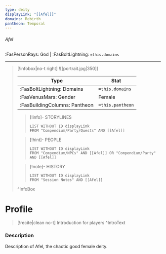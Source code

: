 ```yaml
---
type: deity
displayLink: "[[Afel]]"
domains: Rebirth
pantheon: Temporal
---
```


###### Afel
<span class="sub2">:FasPersonRays: God | :FasBoltLightning: `=this.domains` </span>
___

> [!infobox|no-t right]
> ![[portrait.jpg|350]]
>
> | Type | Stat |
> | ---- | ---- |
> | :FasBoltLightning: Domains | `=this.domains` |
> | :FasVenusMars: Gender | Female |
> | :FasBuildingColumns: Pantheon | `=this.pantheon` |
>
>> [!info]- STORYLINES
>>```dataview
>>LIST WITHOUT ID displayLink
>>FROM "Compendium/Party/Quests" AND [[Afel]]
>
>> [!hint]-  PEOPLE
>>```dataview
>>LIST WITHOUT ID displayLink
>>FROM "Compendium/NPCs" AND [[Afel]] OR "Compendium/Party" AND [[Afel]] 
>
>>[!note]- HISTORY
>>```dataview
>>LIST WITHOUT ID displayLink
>>FROM "Session Notes" AND [[Afel]]
>
>^InfoBox

# Profile

> [!recite|clean no-t]
>	Introduction for players
>^IntroText

### Description
Description of Afel, the chaotic good female deity.
